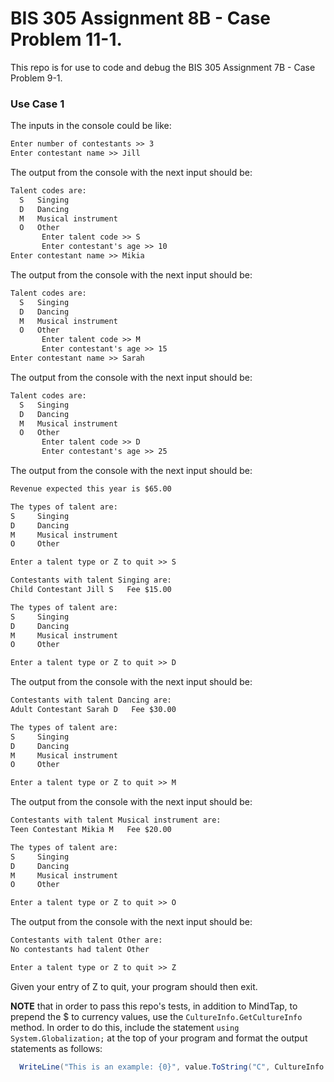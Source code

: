 # BIS 305 Assignment 8B - Case Problem 11-1.

This repo is for use to code and debug the BIS 305 Assignment 7B - Case Problem 9-1.

### Use Case 1

The inputs in the console could be like:
```html
Enter number of contestants >> 3
Enter contestant name >> Jill
```

The output from the console with the next input should be:
```html
Talent codes are:
  S   Singing
  D   Dancing
  M   Musical instrument    
  O   Other
       Enter talent code >> S
       Enter contestant's age >> 10
Enter contestant name >> Mikia       
```

The output from the console with the next input should be:
```html
Talent codes are:
  S   Singing
  D   Dancing
  M   Musical instrument
  O   Other
       Enter talent code >> M
       Enter contestant's age >> 15
Enter contestant name >> Sarah       
```

The output from the console with the next input should be:
```html
Talent codes are:
  S   Singing
  D   Dancing
  M   Musical instrument
  O   Other
       Enter talent code >> D
       Enter contestant's age >> 25
```

The output from the console with the next input should be:
```html
Revenue expected this year is $65.00

The types of talent are:
S     Singing
D     Dancing
M     Musical instrument
O     Other

Enter a talent type or Z to quit >> S

Contestants with talent Singing are:
Child Contestant Jill S   Fee $15.00

The types of talent are:
S     Singing
D     Dancing
M     Musical instrument
O     Other

Enter a talent type or Z to quit >> D
```

The output from the console with the next input should be:
```html
Contestants with talent Dancing are:
Adult Contestant Sarah D   Fee $30.00

The types of talent are:
S     Singing
D     Dancing
M     Musical instrument
O     Other

Enter a talent type or Z to quit >> M
```

The output from the console with the next input should be:
```html
Contestants with talent Musical instrument are:
Teen Contestant Mikia M   Fee $20.00

The types of talent are:
S     Singing
D     Dancing
M     Musical instrument
O     Other

Enter a talent type or Z to quit >> O
```

The output from the console with the next input should be:
```html
Contestants with talent Other are:
No contestants had talent Other

Enter a talent type or Z to quit >> Z
```
Given your entry of Z to quit, your program should then exit.

**NOTE** that in order to pass this repo's tests, in addition to MindTap, to prepend the $ to currency values, use the `CultureInfo.GetCultureInfo` method. In order to do this, include the statement `using System.Globalization;` at the top of your program and format the output statements as follows: 

```csharp
  WriteLine("This is an example: {0}", value.ToString("C", CultureInfo.GetCultureInfo("en-US")));
```
